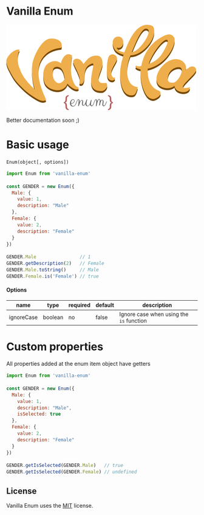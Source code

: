 # Vanilla Enum
![logo](docs/logo.png)

Better documentation soon ;)

# Basic usage
`Enum(object[, options])`
```js
import Enum from 'vanilla-enum'

const GENDER = new Enum({
  Male: {
    value: 1,
    description: "Male"
  },
  Female: {
    value: 2,
    description: "Female"
  }
})

GENDER.Male                // 1
GENDER.getDescription(2)   // Female
GENDER.Male.toString()     // Male
GENDER.Female.is('Female') // true
```

#### Options

| name       | type    | required | default | description |
| ---------- | ------- | -------- | ------- | ----------- |
| ignoreCase | boolean | no | false | Ignore case when using the `is` function |

# Custom properties

All properties added at the enum item object have getters

```js
import Enum from 'vanilla-enum'

const GENDER = new Enum({
  Male: {
    value: 1,
    description: "Male",
    isSelected: true
  },
  Female: {
    value: 2,
    description: "Female"
  }
})

GENDER.getIsSelected(GENDER.Male)   // true
GENDER.getIsSelected(GENDER.Female) // undefined
```

## License
Vanilla Enum uses the [MIT](https://opensource.org/licenses/MIT) license.
